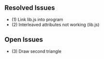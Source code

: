 ## Resolved Issues ##
- (1) Link lib.js into program
- (2) Interleaved attributes not working (lib.js)

## Open Issues ##
- (3) Draw second triangle